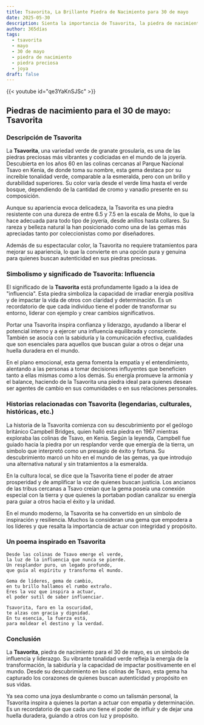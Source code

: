 ```yaml
---
title: Tsavorita, La Brillante Piedra de Nacimiento para 30 de mayo
date: 2025-05-30
description: Sienta la importancia de Tsavorita, la piedra de nacimiento de 30 de mayo que simboliza Influencia. Deje que su belleza y significado iluminen su día.
author: 365días
tags:
  - tsavorita
  - mayo
  - 30 de mayo
  - piedra de nacimiento
  - piedra preciosa
  - joya
draft: false
---
```


{{< youtube id="qe3YaKnSJSc" >}}

## Piedras de nacimiento para el 30 de mayo: Tsavorita

### Descripción de Tsavorita

La **Tsavorita**, una variedad verde de granate grosularia, es una de las piedras preciosas más vibrantes y codiciadas en el mundo de la joyería. Descubierta en los años 60 en las colinas cercanas al Parque Nacional Tsavo en Kenia, de donde toma su nombre, esta gema destaca por su increíble tonalidad verde, comparable a la esmeralda, pero con un brillo y durabilidad superiores. Su color varía desde el verde lima hasta el verde bosque, dependiendo de la cantidad de cromo y vanadio presente en su composición.

Aunque su apariencia evoca delicadeza, la Tsavorita es una piedra resistente con una dureza de entre 6.5 y 7.5 en la escala de Mohs, lo que la hace adecuada para todo tipo de joyería, desde anillos hasta collares. Su rareza y belleza natural la han posicionado como una de las gemas más apreciadas tanto por coleccionistas como por diseñadores.

Además de su espectacular color, la Tsavorita no requiere tratamientos para mejorar su apariencia, lo que la convierte en una opción pura y genuina para quienes buscan autenticidad en sus piedras preciosas.

### Simbolismo y significado de Tsavorita: Influencia

El significado de la **Tsavorita** está profundamente ligado a la idea de "influencia". Esta piedra simboliza la capacidad de irradiar energía positiva y de impactar la vida de otros con claridad y determinación. Es un recordatorio de que cada individuo tiene el poder de transformar su entorno, liderar con ejemplo y crear cambios significativos.

Portar una Tsavorita inspira confianza y liderazgo, ayudando a liberar el potencial interno y a ejercer una influencia equilibrada y consciente. También se asocia con la sabiduría y la comunicación efectiva, cualidades que son esenciales para aquellos que buscan guiar a otros o dejar una huella duradera en el mundo.

En el plano emocional, esta gema fomenta la empatía y el entendimiento, alentando a las personas a tomar decisiones influyentes que beneficien tanto a ellas mismas como a los demás. Su energía promueve la armonía y el balance, haciendo de la Tsavorita una piedra ideal para quienes desean ser agentes de cambio en sus comunidades o en sus relaciones personales.

### Historias relacionadas con Tsavorita (legendarias, culturales, históricas, etc.)

La historia de la Tsavorita comienza con su descubrimiento por el geólogo británico Campbell Bridges, quien halló esta piedra en 1967 mientras exploraba las colinas de Tsavo, en Kenia. Según la leyenda, Campbell fue guiado hacia la piedra por un resplandor verde que emergía de la tierra, un símbolo que interpretó como un presagio de éxito y fortuna. Su descubrimiento marcó un hito en el mundo de las gemas, ya que introdujo una alternativa natural y sin tratamientos a la esmeralda.

En la cultura local, se dice que la Tsavorita tiene el poder de atraer prosperidad y de amplificar la voz de quienes buscan justicia. Los ancianos de las tribus cercanas a Tsavo creían que la gema poseía una conexión especial con la tierra y que quienes la portaban podían canalizar su energía para guiar a otros hacia el éxito y la unidad.

En el mundo moderno, la Tsavorita se ha convertido en un símbolo de inspiración y resiliencia. Muchos la consideran una gema que empodera a los líderes y que resalta la importancia de actuar con integridad y propósito.

### Un poema inspirado en Tsavorita

```
Desde las colinas de Tsavo emerge el verde,  
la luz de la influencia que nunca se pierde.  
Un resplandor puro, un legado profundo,  
que guía al espíritu y transforma el mundo.  

Gema de líderes, gema de cambio,  
en tu brillo hallamos el rumbo extraño.  
Eres la voz que inspira a actuar,  
el poder sutil de saber influenciar.  

Tsavorita, faro en la oscuridad,  
te alzas con gracia y dignidad.  
En tu esencia, la fuerza está,  
para moldear el destino y la verdad.  
```

### Conclusión

La **Tsavorita**, piedra de nacimiento para el 30 de mayo, es un símbolo de influencia y liderazgo. Su vibrante tonalidad verde refleja la energía de la transformación, la sabiduría y la capacidad de impactar positivamente en el mundo. Desde su descubrimiento en las colinas de Tsavo, esta gema ha capturado los corazones de quienes buscan autenticidad y propósito en sus vidas.

Ya sea como una joya deslumbrante o como un talismán personal, la Tsavorita inspira a quienes la portan a actuar con empatía y determinación. Es un recordatorio de que cada uno tiene el poder de influir y de dejar una huella duradera, guiando a otros con luz y propósito.